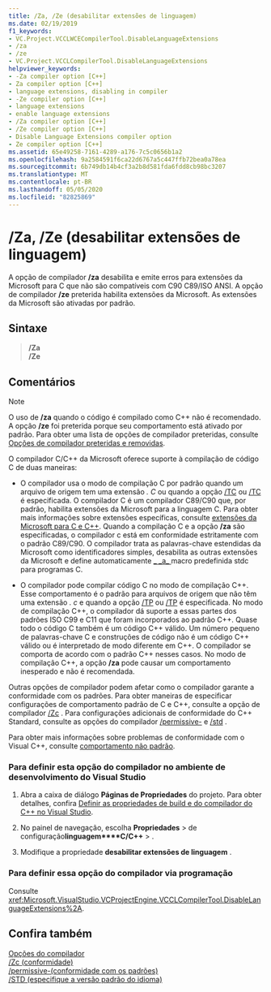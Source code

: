 ```yaml
---
title: /Za, /Ze (desabilitar extensões de linguagem)
ms.date: 02/19/2019
f1_keywords:
- VC.Project.VCCLWCECompilerTool.DisableLanguageExtensions
- /za
- /ze
- VC.Project.VCCLCompilerTool.DisableLanguageExtensions
helpviewer_keywords:
- -Za compiler option [C++]
- Za compiler option [C++]
- language extensions, disabling in compiler
- -Ze compiler option [C++]
- language extensions
- enable language extensions
- /Za compiler option [C++]
- /Ze compiler option [C++]
- Disable Language Extensions compiler option
- Ze compiler option [C++]
ms.assetid: 65e49258-7161-4289-a176-7c5c0656b1a2
ms.openlocfilehash: 9a2584591f6ca22d6767a5c447ffb72bea0a78ea
ms.sourcegitcommit: 6b749db14b4cf3a2b8d581fda6fdd8cb98bc3207
ms.translationtype: MT
ms.contentlocale: pt-BR
ms.lasthandoff: 05/05/2020
ms.locfileid: "82825869"
---
```

# <a name="za-ze-disable-language-extensions"></a>/Za, /Ze (desabilitar extensões de linguagem)

A opção de compilador **/za** desabilita e emite erros para extensões da Microsoft para C que não são compatíveis com C90 C89/ISO ANSI. A opção de compilador **/ze** preterida habilita extensões da Microsoft. As extensões da Microsoft são ativadas por padrão.

## <a name="syntax"></a>Sintaxe

> **/Za**\
> **/Ze**

## <a name="remarks"></a>Comentários

> [!NOTE]
> O uso de **/za** quando o código é compilado como C++ não é recomendado. A opção **/ze** foi preterida porque seu comportamento está ativado por padrão. Para obter uma lista de opções de compilador preteridas, consulte [Opções de compilador preteridas e removidas](compiler-options-listed-by-category.md#deprecated-and-removed-compiler-options).

O compilador C/C++ da Microsoft oferece suporte à compilação de código C de duas maneiras:

- O compilador usa o modo de compilação C por padrão quando um arquivo de origem tem uma extensão *. C* ou quando a opção [/TC](tc-tp-tc-tp-specify-source-file-type.md) ou [/TC](tc-tp-tc-tp-specify-source-file-type.md) é especificada. O compilador C é um compilador C89/C90 que, por padrão, habilita extensões da Microsoft para a linguagem C. Para obter mais informações sobre extensões específicas, consulte [extensões da Microsoft para C e C++](microsoft-extensions-to-c-and-cpp.md). Quando a compilação C e a opção **/za** são especificadas, o compilador c está em conformidade estritamente com o padrão C89/C90. O compilador trata as palavras-chave estendidas da Microsoft como identificadores simples, desabilita as outras extensões da Microsoft e define automaticamente [ \_ \_a\_ ](../../preprocessor/predefined-macros.md) macro predefinida stdc para programas C.

- O compilador pode compilar código C no modo de compilação C++. Esse comportamento é o padrão para arquivos de origem que não têm uma extensão *. c* e quando a opção [/TP](tc-tp-tc-tp-specify-source-file-type.md) ou [/TP](tc-tp-tc-tp-specify-source-file-type.md) é especificada. No modo de compilação C++, o compilador dá suporte a essas partes dos padrões ISO C99 e C11 que foram incorporados ao padrão C++. Quase todo o código C também é um código C++ válido. Um número pequeno de palavras-chave C e construções de código não é um código C++ válido ou é interpretado de modo diferente em C++. O compilador se comporta de acordo com o padrão C++ nesses casos. No modo de compilação C++, a opção **/za** pode causar um comportamento inesperado e não é recomendada.

Outras opções de compilador podem afetar como o compilador garante a conformidade com os padrões. Para obter maneiras de especificar configurações de comportamento padrão de C e C++, consulte a opção de compilador [/Zc](zc-conformance.md) . Para configurações adicionais de conformidade do C++ Standard, consulte as opções do compilador [/permissive-](permissive-standards-conformance.md) e [/std](std-specify-language-standard-version.md) .

Para obter mais informações sobre problemas de conformidade com o Visual C++, consulte [comportamento não padrão](../../cpp/nonstandard-behavior.md).

### <a name="to-set-this-compiler-option-in-the-visual-studio-development-environment"></a>Para definir esta opção do compilador no ambiente de desenvolvimento do Visual Studio

1. Abra a caixa de diálogo **Páginas de Propriedades** do projeto. Para obter detalhes, confira [Definir as propriedades de build e do compilador do C++ no Visual Studio](../working-with-project-properties.md).

1. No painel de navegação, escolha **Propriedades** > de configuração**linguagem****C/C++** > .

1. Modifique a propriedade **desabilitar extensões de linguagem** .

### <a name="to-set-this-compiler-option-programmatically"></a>Para definir essa opção do compilador via programação

Consulte <xref:Microsoft.VisualStudio.VCProjectEngine.VCCLCompilerTool.DisableLanguageExtensions%2A>.

## <a name="see-also"></a>Confira também

[Opções do compilador](compiler-options.md)<br/>
[/Zc (conformidade)](zc-conformance.md)<br/>
[/permissive-(conformidade com os padrões)](permissive-standards-conformance.md)<br/>
[/STD (especifique a versão padrão do idioma)](std-specify-language-standard-version.md)<br/>
